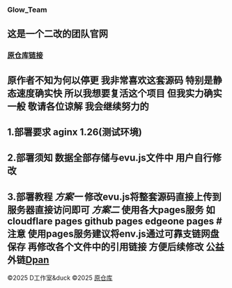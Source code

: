 ### Glow_Team
## 这是一个二改的团队官网
### [原仓库链接](https://github.com/JERRY-SYSTEM/Glow_Team)
原作者不知为何以停更 我非常喜欢这套源码 特别是静态速度确实快 所以我想要复活这个项目 
但我实力确实一般 敬请各位谅解 我会继续努力的
--
1.部署要求
aginx 1.26(测试环境)
--
2.部署须知
数据全部存储与evu.js文件中
用户自行修改
--
3.部署教程
*方案一*
修改evu.js将整套源码直接上传到服务器直接访问即可
*方案二*
使用各大pages服务 如 cloudflare pages  github pages  edgeone pages
#注意
使用pages服务建议将env.js通过可靠支链网盘保存 再修改各个文件中的引用链接 方便后续修改
公益外链[Dpan](https://pan.pldduck.top)
--


©2025 D工作室&duck
©2025 [原仓库](https://github.com/JERRY-SYSTEM/Glow_Team)

